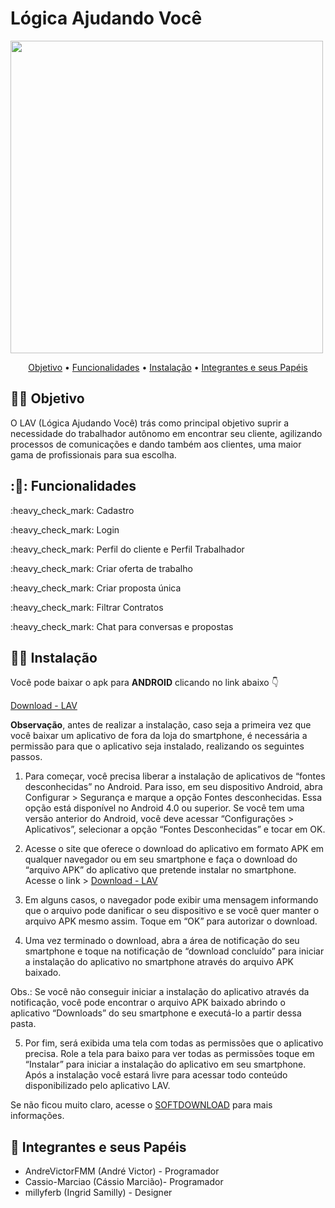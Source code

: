 # Lógica Ajudando Você

<img src="https://user-images.githubusercontent.com/61757442/100412268-87dc3180-304a-11eb-9442-2e447fd1d333.png" height=500 width=500>


<p align="center">
 <a href="#dog-objetivo">Objetivo</a> •
 <a href="#dog-funcionalidades">Funcionalidades</a> • 
 <a href="#cat-instalação">Instalação</a> • 
 <a href="#dog-integrantes-e-seus-papéis">Integrantes e seus Papéis</a> 
</p>


## 👷‍♂️ Objetivo

O LAV (Lógica Ajudando Você) trás como principal objetivo suprir a necessidade do trabalhador autônomo em encontrar seu cliente, agilizando processos de comunicações e dando também aos clientes, uma maior gama de profissionais para sua escolha.


## :🤵: Funcionalidades
<p>:heavy_check_mark: Cadastro</p>
<p>:heavy_check_mark: Login</p>
<p>:heavy_check_mark: Perfil do cliente e Perfil Trabalhador</p>
<p>:heavy_check_mark: Criar oferta de trabalho</p>
<p>:heavy_check_mark: Criar proposta única</p>
<p>:heavy_check_mark: Filtrar Contratos</p>
<p>:heavy_check_mark: Chat para conversas e propostas</p>


## 👷‍♂️ Instalação

Você pode baixar o apk para **ANDROID** clicando no link abaixo 👇

[Download - LAV](https://drive.google.com/file/d/1gWMn1sZLrVmQABZgJT2-VAu-RK09rR-X/view?usp=sharing)

**Observação**, antes de realizar a instalação, caso seja a primeira vez que você baixar um aplicativo de fora da loja do smartphone, é necessária a permissão para que o aplicativo seja instalado, realizando os seguintes passos.

1. Para começar, você precisa liberar a instalação de aplicativos de “fontes desconhecidas” no Android. Para isso, em seu dispositivo Android, abra Configurar > Segurança e marque a opção Fontes desconhecidas.
Essa opção está disponível no Android 4.0 ou superior. Se você tem uma versão anterior do Android, você deve acessar “Configurações > Aplicativos”, selecionar a opção “Fontes Desconhecidas” e tocar em OK.

2. Acesse o site que oferece o download do aplicativo em formato APK em qualquer navegador ou em seu smartphone e faça o download do “arquivo APK” do aplicativo que pretende instalar no smartphone. Acesse o link > [Download - LAV](https://drive.google.com/file/d/1gWMn1sZLrVmQABZgJT2-VAu-RK09rR-X/view?usp=sharing)

3. Em alguns casos, o navegador pode exibir uma mensagem informando que o arquivo pode danificar o seu dispositivo e se você quer manter o arquivo APK mesmo assim. Toque em “OK” para autorizar o download.

4. Uma vez terminado o download, abra a área de notificação do seu smartphone e toque na notificação de “download concluído” para iniciar a instalação do aplicativo no smartphone através do arquivo APK baixado.

Obs.: Se você não conseguir iniciar a instalação do aplicativo através da notificação, você pode encontrar o arquivo APK baixado abrindo o aplicativo “Downloads” do seu smartphone e executá-lo a partir dessa pasta.

5. Por fim, será exibida uma tela com todas as permissões que o aplicativo precisa. Role a tela para baixo para ver todas as permissões toque em “Instalar” para iniciar a instalação do aplicativo em seu smartphone. Após a instalação você estará livre para acessar todo conteúdo disponibilizado pelo aplicativo LAV.

Se não ficou muito claro, acesse o [SOFTDOWNLOAD](https://www.softdownload.com.br/como-instalar-aplicativos-apk-android.html) para mais informações.


## 🤵 Integrantes e seus Papéis
<ul>
  <li>AndreVictorFMM (André Victor) - Programador</il>
  <li>Cassio-Marciao (Cássio Marcião)- Programador</il>
  <li>millyferb (Ingrid Samilly) - Designer</il>
